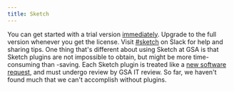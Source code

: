 ```yaml
---
title: Sketch
---
```


You can get started with a trial version [immediately](http://bohemiancoding.com/sketch/). Upgrade to the full version whenever you get the license. Visit [#sketch](https://gsa-tts.slack.com/messages/sketch) on Slack for help and sharing tips. One thing that's different about using Sketch at GSA is that Sketch plugins are not impossible to obtain, but might be more time-consuming than -saving. Each Sketch plugin is treated like a [new software request]({{site.baseurl}}/software), and must undergo review by GSA IT review. So far, we haven't found much that we can't accomplish without plugins.
